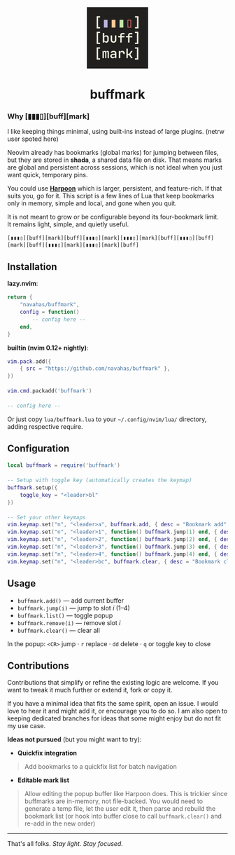 <div align="center">
    <img alt="buffmark" height="140" src="/assets/buffmark.png" />

# buffmark
</div>

### Why [▮▮▮▯][buff][mark]

I like keeping things minimal, using built-ins instead of large plugins. (netrw user spoted here)

Neovim already has bookmarks (global marks) for jumping between files, but they are stored in **shada**, a shared data file on disk.
That means marks are global and persistent across sessions, which is not ideal when you just want quick, temporary pins.

You could use **[Harpoon](https://github.com/ThePrimeagen/harpoon/tree/harpoon2)** which is larger, persistent, and feature-rich. If that suits you, go for it. This script is a few lines of Lua that keep bookmarks only in memory, simple and local, and gone when you quit.

It is not meant to grow or be configurable beyond its four-bookmark limit.<br>
It remains light, simple, and quietly useful.
```
[▮▮▮▯][buff][mark][buff][▮▮▮▯][mark][▮▮▮▯][mark][buff][▮▮▮▯][buff][mark][buff][▮▮▮▯][mark][▮▮▮▯][mark][buff]
```

## Installation

**lazy.nvim**:
```lua
return {
    "navahas/buffmark",
    config = function()
        -- config here --
    end,
}
```

**builtin (nvim 0.12+ nightly)**:
```lua
vim.pack.add({
    { src = "https://github.com/navahas/buffmark" },
})

vim.cmd.packadd('buffmark')

-- config here --
```

Or just copy `lua/buffmark.lua` to your `~/.config/nvim/lua/` directory, adding respective require.

## Configuration

```lua
local buffmark = require('buffmark')

-- Setup with toggle key (automatically creates the keymap)
buffmark.setup({
    toggle_key = "<leader>bl"
})

-- Set your other keymaps
vim.keymap.set("n", "<leader>a", buffmark.add, { desc = "Bookmark add" })
vim.keymap.set("n", "<leader>1", function() buffmark.jump(1) end, { desc = "Bookmark 1" })
vim.keymap.set("n", "<leader>2", function() buffmark.jump(2) end, { desc = "Bookmark 2" })
vim.keymap.set("n", "<leader>3", function() buffmark.jump(3) end, { desc = "Bookmark 3" })
vim.keymap.set("n", "<leader>4", function() buffmark.jump(4) end, { desc = "Bookmark 4" })
vim.keymap.set("n", "<leader>bc", buffmark.clear, { desc = "Bookmark clear" })
```

## Usage

* `buffmark.add()` — add current buffer
* `buffmark.jump(i)` — jump to slot *i* (1–4)
* `buffmark.list()` — toggle popup
* `buffmark.remove(i)` — remove slot *i*
* `buffmark.clear()` — clear all

In the popup: `<CR>` jump · `r` replace · `dd` delete · `q` or toggle key to close

## Contributions

Contributions that simplify or refine the existing logic are welcome. If you want to tweak it much further or extend it, fork or copy it.

If you have a minimal idea that fits the same spirit, open an issue. I would love to hear it and might add it, or encourage you to do so. I am also open to keeping dedicated branches for ideas that some might enjoy but do not fit my use case.

**Ideas not pursued** (but you might want to try):
- **Quickfix integration**
> Add bookmarks to a quickfix list for batch navigation
- **Editable mark list**
> Allow editing the popup buffer like Harpoon does. This is trickier since buffmarks are in-memory, not file-backed. You would need to generate a temp file, let the user edit it, then parse and rebuild the bookmark list (or hook into buffer close to call `buffmark.clear()` and re-add in the new order)

---

That's all folks.
*Stay light. Stay focused.*
